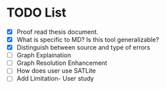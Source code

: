 # TODO List

- [x] Proof read thesis document.
- [x] What is specific to MD? Is this tool generalizable?
- [x] Distinguish between source and type of errors
- [ ] Graph Explaination
- [ ] Graph Resolution Enhancement
- [ ] How does user use SATLite
- [ ] Add Limitation- User study
